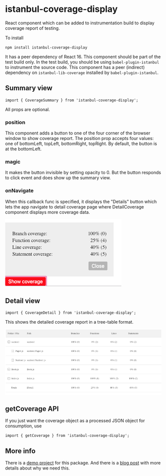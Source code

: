 # istanbul-coverage-display

React component which can be added to instrumentation build to display coverage report of testing.

To install

```
npm install istanbul-coverage-display
```

It has a peer dependency of React 16. This component should be part of the test build only. In the test build, you should be using `babel-plugin-istanbul`
to instrument the source code. This component has a peer (indirect) dependency on `istanbul-lib-coverage` installed by `babel-plugin-istanbul`.

## Summary view

```
import { CoverageSummary } from 'istanbul-coverage-display';
```

All props are optional.

### position

This component adds a button to one of the four corner of the browser window to show coverage report. The position prop accepts four values:
one of bottomLeft, topLeft, bottomRight, topRight. By default, the button is at the bottomLeft.

### magic

It makes the button invisible by setting opacity to 0. But the button responds to click event and does show up the summary view.

### onNavigate

When this callback func is specified, it displays the "Details" button which lets the app navigate to detail coverage page where DetailCoverage component
displays more coverage data.

![Coverage display](coverage-summary.png)

## Detail view

```
import { CoverageDetail } from 'istanbul-coverage-display';
```

This shows the detailed coverage report in a tree-table format.

![Coverage display](coverage-detail.png)

## getCoverage API

If you just want the coverage object as a processed JSON object for consumption, use

```
import { getCoverage } from 'istanbul-coverage-display';
```

## More info

There is a [demo project](https://reactbook.netlify.com) for this package. And there is a [blog post](https://vijayt.com/post/code-coverage-of-manual-testing-using-istanbul/) with more details about why we need this.
